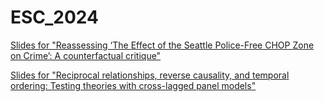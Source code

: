# ESC_2024
 
[Slides for "Reassessing ‘The Effect of the Seattle Police-Free CHOP Zone on Crime’: A counterfactual critique"](https://clanfear.github.io/ESC_2024/piza-connealy_comment/slides.html)

[Slides for "Reciprocal relationships, reverse causality, and temporal ordering: Testing theories with cross-lagged panel models"](https://clanfear.github.io/ESC_2024/piza-connealy_comment/slides.html)